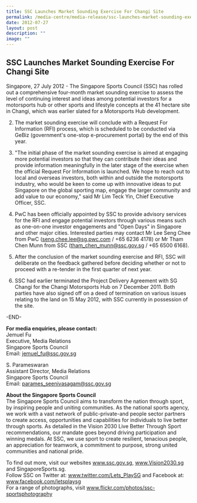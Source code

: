 ```yaml
---
title: SSC Launches Market Sounding Exercise For Changi Site
permalink: /media-centre/media-release/ssc-launches-market-sounding-exercise-for-changi-site/
date: 2012-07-27
layout: post
description: ""
image: ""
---
```

## **SSC Launches Market Sounding Exercise For Changi Site**


Singapore, 27 July 2012 - The Singapore Sports Council (SSC) has rolled out a comprehensive four-month market sounding exercise to assess the level of continuing interest and ideas among potential investors for a motorsports hub or other sports and lifestyle concepts at the 41 hectare site in Changi, which was earlier slated for a Motorsports Hub development.

2. The market sounding exercise will conclude with a Request For Information (RFI) process, which is scheduled to be conducted via GeBiz (government's one-stop e-procurement portal) by the end of this year.

3. "The initial phase of the market sounding exercise is aimed at engaging more potential investors so that they can contribute their ideas and provide information meaningfully in the later stage of the exercise when the official Request For Information is launched. We hope to reach out to local and overseas investors, both within and outside the motorsports industry, who would be keen to come up with innovative ideas to put Singapore on the global sporting map, engage the larger community and add value to our economy," said Mr Lim Teck Yin, Chief Executive Officer, SSC.

4. PwC has been officially appointed by SSC to provide advisory services for the RFI and engage potential investors through various means such as one-on-one investor engagements and "Open Days" in Singapore and other major cities. Interested parties may contact Mr Lee Seng Chee from PwC (seng.chee.lee@sg.pwc.com / +65 6236 4178) or Mr Tham Chen Munn from SSC (tham_chen_munn@ssc.gov.sg / +65 6500 6168).

5. After the conclusion of the market sounding exercise and RFI, SSC will deliberate on the feedback gathered before deciding whether or not to proceed with a re-tender in the first quarter of next year.

6. SSC had earlier terminated the Project Delivery Agreement with SG Changi for the Changi Motorsports Hub on 7 December 2011. Both parties have also signed off on a deed of termination on various issues relating to the land on 15 May 2012, with SSC currently in possession of the site.

-END-

**For media enquiries, please contact:**
<br>
Jemuel Fu
<br>Executive, Media Relations
<br>Singapore Sports Council
<br>Email: jemuel_fu@ssc.gov.sg 

S. Parameswaran
<br>Assistant Director, Media Relations
<br>Singapore Sports Council
<br>Email: parames_seenivasagam@ssc.gov.sg


**About the Singapore Sports Council**
<br>
The Singapore Sports Council aims to transform the nation through sport, by inspiring people and uniting communities. As the national sports agency, we work with a vast network of public-private-and people sector partners to create access, opportunities and capabilities for individuals to live better through sports. As detailed in the Vision 2030 Live Better Through Sport recommendations, our mandate goes beyond driving participation and winning medals. At SSC, we use sport to create resilient, tenacious people, an appreciation for teamwork, a commitment to purpose, strong united communities and national pride.

To find out more, visit our websites www.ssc.gov.sg, www.Vision2030.sg and SingaporeSports.sg.
<br>
Follow SSC on Twitter at: www.twitter.com/Lets_PlaySG and Facebook at: www.facebook.com/letsplaysg
<br>
For a range of photographs, visit www.flickr.com/photos/ssc-sportsphotography